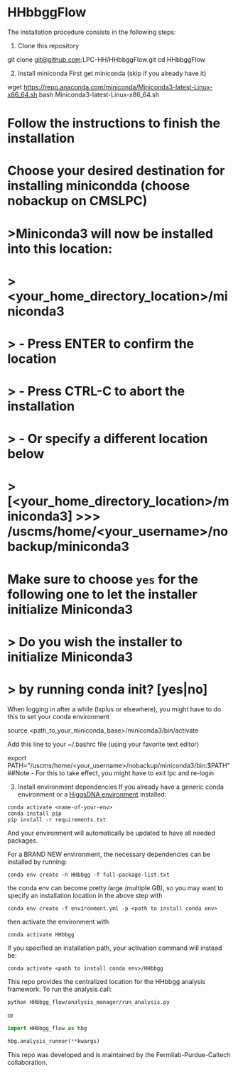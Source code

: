 # HHbbggFlow
The installation procedure consists in the following steps:
1. Clone this repository

git clone git@github.com:LPC-HH/HHbbggFlow.git
cd HHbbggFlow


2. Install miniconda
First get miniconda (skip if you already have it)

wget https://repo.anaconda.com/miniconda/Miniconda3-latest-Linux-x86_64.sh
bash Miniconda3-latest-Linux-x86_64.sh
# Follow the instructions to finish the installation

# Choose your desired destination for installing minicondda (choose nobackup on CMSLPC)
# >Miniconda3 will now be installed into this location:
# ><your_home_directory_location>/miniconda3

 # > - Press ENTER to confirm the location
 # > - Press CTRL-C to abort the installation
 # > - Or specify a different location below

# >[<your_home_directory_location>/miniconda3] >>> /uscms/home/<your_username>/nobackup/miniconda3

# Make sure to choose `yes` for the following one to let the installer initialize Miniconda3
# > Do you wish the installer to initialize Miniconda3
# > by running conda init? [yes|no]


When logging in after a while (lxplus or elsewhere), you might have to do this to set your conda environment

source <path_to_your_miniconda_base>/miniconda3/bin/activate


Add this line to your ~/.bashrc file (using your favorite text editor)

export PATH="/uscms/home/<your_username>/nobackup/miniconda3/bin:$PATH"
##Note - For this to take effect, you might have to exit lpc and re-login

3. Install environment dependencies
If you already have a generic conda environment or a [HiggsDNA environment](https://gitlab.cern.ch/cms-analysis/general/HiggsDNA) installed:
```
conda activate <name-of-your-env>
conda install pip
pip install -r requirements.txt
```
And your environment will automatically be updated to have all needed packages.

For a BRAND NEW environment, the necessary dependencies can be installed by running:
```
conda env create -n HHbbgg -f full-package-list.txt
```

the conda env can become pretty large (multiple GB), so you may want to specify an installation location in the above step with
```
conda env create -f environment.yml -p <path to install conda env>
```

then activate the environment with
```
conda activate HHbbgg
```

If you specified an installation path, your activation command will instead be:
```
conda activate <path to install conda env>/HHbbgg
```
This repo provides the centralized location for the HHbbgg analysis framework. To run the analysis call:
```
python HHbbgg_flow/analysis_manager/run_analysis.py
```
or
```python
import HHbbgg_flow as hbg

hbg.analysis_runner(**kwargs)
```

This repo was developed and is maintained by the Fermilab-Purdue-Caltech collaboration.

